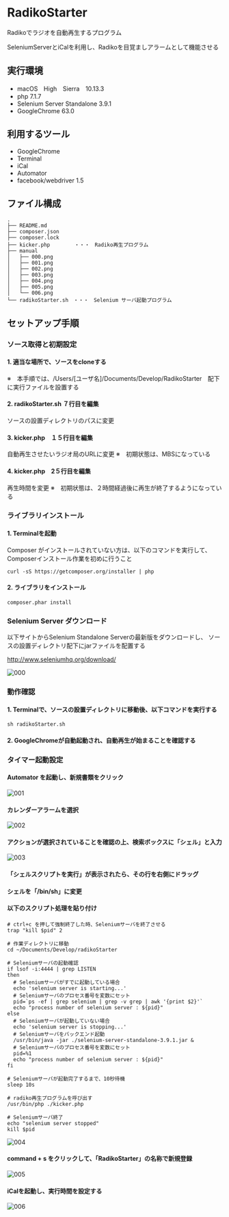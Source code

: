 # RadikoStarter
Radikoでラジオを自動再生するプログラム

SeleniumServerとiCalを利用し、Radikoを目覚ましアラームとして機能させる

## 実行環境

- macOS　High　Sierra　10.13.3
- php 7.1.7
- Selenium Server Standalone 3.9.1
- GoogleChrome 63.0

## 利用するツール

- GoogleChrome
- Terminal
- iCal
- Automator
- facebook/webdriver 1.5

## ファイル構成

```
.
├── README.md
├── composer.json
├── composer.lock
├── kicker.php   　　　・・・　Radiko再生プログラム
├── manual
│   ├── 000.png
│   ├── 001.png
│   ├── 002.png
│   ├── 003.png
│   ├── 004.png
│   ├── 005.png
│   └── 006.png
└── radikoStarter.sh　・・・　Selenium サーバ起動プログラム 
```

## セットアップ手順

### ソース取得と初期設定

#### 1. 適当な場所で、ソースをcloneする
※　本手順では、/Users/[ユーザ名]/Documents/Develop/RadikoStarter　配下に実行ファイルを設置する

#### 2. radikoStarter.sh ７行目を編集
   ソースの設置ディレクトリのパスに変更

#### 3. kicker.php　１５行目を編集
   自動再生させたいラジオ局のURLに変更
   ※　初期状態は、MBSになっている

#### 4. kicker.php　2５行目を編集
   再生時間を変更
   ※　初期状態は、２時間経過後に再生が終了するようになっている

### ライブラリインストール

#### 1. Terminalを起動

Composer がインストールされていない方は、以下のコマンドを実行して、Composerインストール作業を初めに行うこと

```
curl -sS https://getcomposer.org/installer | php
```

#### 2. ライブラリをインストール

```
composer.phar install
```

### Selenium Server ダウンロード

以下サイトからSelenium Standalone Serverの最新版をダウンロードし、
ソースの設置ディレクトリ配下にjarファイルを配置する

http://www.seleniumhq.org/download/

![000](./manual/000.png)

### 動作確認

#### 1. Terminalで、ソースの設置ディレクトリに移動後、以下コマンドを実行する

```
sh radikoStarter.sh
```

#### 2. GoogleChromeが自動起動され、自動再生が始まることを確認する

### タイマー起動設定

#### Automator を起動し、新規書類をクリック

![001](./manual/001.png)

#### カレンダーアラームを選択

![002](./manual/002.png)

#### アクションが選択されていることを確認の上、検索ボックスに「シェル」と入力

![003](./manual/003.png)

#### 「シェルスクリプトを実行」が表示されたら、その行を右側にドラッグ

#### シェルを「/bin/sh」に変更

#### 以下のスクリプト処理を貼り付け

```
# ctrl+c を押して強制終了した時、Seleniumサーバを終了させる
trap "kill $pid" 2

# 作業ディレクトリに移動
cd ~/Documents/Develop/radikoStarter

# Seleniumサーバの起動確認
if lsof -i:4444 | grep LISTEN
then
  # Seleniumサーバがすでに起動している場合
  echo 'selenium server is starting...'
  # Seleniumサーバのプロセス番号を変数にセット
  pid=`ps -ef | grep selenium | grep -v grep | awk '{print $2}'`
  echo "process number of selenium server : ${pid}"
else
  # Seleniumサーバが起動していない場合
  echo 'selenium server is stopping...'
  # Seleniumサーバをバックエンド起動
  /usr/bin/java -jar ./selenium-server-standalone-3.9.1.jar &
  # Seleniumサーバのプロセス番号を変数にセット
  pid=%1
  echo "process number of selenium server : ${pid}"
fi

# Seleniumサーバが起動完了するまで、10秒待機
sleep 10s

# radiko再生プログラムを呼び出す
/usr/bin/php ./kicker.php

# Seleniumサーバ終了
echo "selenium server stopped"
kill $pid
```

![004](./manual/004.png)

#### command + s をクリックして、「RadikoStarter」の名称で新規登録

![005](./manual/005.png)

#### iCalを起動し、実行時間を設定する

![006](./manual/006.png)
